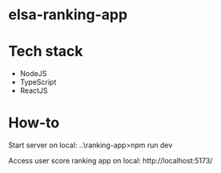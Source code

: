# elsa-ranking-app

# Tech stack
- NodeJS
- TypeScript
- ReactJS

# How-to
Start server on local:
..\ranking-app>npm run dev

Access user score ranking app on local:
http://localhost:5173/
